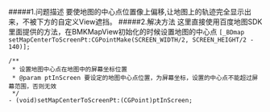 #####1.问题描述
 要使地图的中心点位置像上偏移,让地图上的轨迹完全显示出来，不被下方的自定义View遮挡。
#####2.解决方法
这里直接使用百度地图SDK里面提供的方法，在BMKMapView初始化的时候设置地图的中心点
`[_BDmap setMapCenterToScreenPt:CGPointMake(SCREEN_WIDTH/2, SCREEN_HEIGHT/2 - 140)];`
````
/**
 * 设置地图中心点在地图中的屏幕坐标位置
 * @param ptInScreen 要设定的地图中心点位置，为屏幕坐标，设置的中心点不能超过屏幕范围，否则无效
 */
- (void)setMapCenterToScreenPt:(CGPoint)ptInScreen;
````
